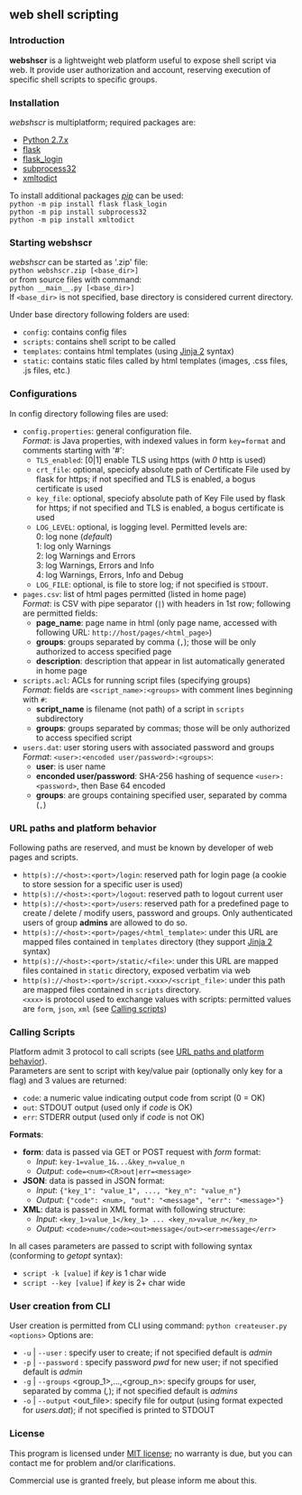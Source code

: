 ## **web** **sh**ell **s**cripting


### Introduction

**webshscr** is a lightweight web platform useful to expose shell script via web. 
It provide user authorization and account, reserving execution of specific shell scripts to specific groups.


### Installation

*webshscr* is multiplatform; required packages are:

* [Python 2.7.x](https://www.python.org/)
* [flask](http://flask.pocoo.org/)
* [flask_login](https://flask-login.readthedocs.io/en/latest/)
* [subprocess32](https://github.com/google/python-subprocess32)
* [xmltodict](https://github.com/martinblech/xmltodict)

To install additional packages *[pip]()* can be used:  
```python -m pip install flask flask_login```  
```python -m pip install subprocess32```  
```python -m pip install xmltodict```  


### Starting **webshscr**

*webshscr* can be started as '.zip' file:  
```python webshscr.zip [<base_dir>]```  
or from source files with command:  
```python __main__.py [<base_dir>]```  
If ```<base_dir>``` is not specified, base directory is considered current directory. 

Under base directory following folders are used:  

* ```config```: contains config files
* ```scripts```: contains shell script to be called
* ```templates```: contains html templates (using [Jinja 2](http://jinja.pocoo.org/docs/2.10/) syntax)
* ```static```: contains static files called by html templates (images, .css files, .js files, etc.)


### Configurations

In config directory following files are used:  

* ```config.properties```: general configuration file.  
  *Format*: is Java properties, with indexed values in form ```key=format``` and comments starting with '#':
  - ```TLS_enabled```: [0|1] enable TLS using https (with *0* http is used)
  - ```crt_file```: optional, speciofy absolute path of Certificate File used by flask for https; if not specified and TLS is enabled, a bogus certificate is used
  - ```key_file```: optional, speciofy absolute path of Key File used by flask for https; if not specified and TLS is enabled, a bogus certificate is used
  - ```LOG_LEVEL```: optional, is logging level. Permitted levels are:  
    0: log none (*default*)  
    1: log only Warnings  
    2: log Warnings and Errors  
    3: log Warnings, Errors and Info  
    4: log Warnings, Errors, Info and Debug  
  - ```LOG_FILE```: optional, is file to store log; if not specified is  ```STDOUT```.
* ```pages.csv```: list of html pages permitted (listed in home page)  
  *Format*: is CSV with pipe separator (```|```) with headers in 1st row; following are permitted fields:
  - **page_name**: page name in html (only page name, accessed with following URL: ```http://host/pages/<html_page>```)
  - **groups**: groups separated by comma (```,```); those will be only authorized to access specified page 
  - **description**: description that appear in list automatically generated in home page 
* ```scripts.acl```: ACLs for running script files (specifying groups)  
  *Format*: fields are ```<script_name>:<groups>``` with comment lines beginning with ```#```:
  - **script_name** is filename (not path) of a script in ```scripts``` subdirectory
  - **groups**: groups separated by commas; those will be only authorized to access specified script  
* ```users.dat```: user storing users with associated password and groups  
  *Format*: ```<user>:<encoded user/password>:<groups>```:
  - **user**: is user name
  - **enconded user/password**: SHA-256 hashing of sequence ```<user>:<password>```, then Base 64 encoded
  - **groups**: are groups containing specified user, separated by comma (```,```)


### <a name="URL"></a>URL paths and platform behavior

Following paths are reserved, and must be known by developer of web pages and scripts.

* ```http(s)://<host>:<port>/login```: reserved path for login page (a cookie to store session for a specific user is used)
* ```http(s)://<host>:<port>/logout```: reserved path to logout current user
* ```http(s)://<host>:<port>/users```: reserved path for a predefined page to create / delete / modify users, password and groups. Only authenticated users of group **admins** are allowed to do so.
* ```http(s)://<host>:<port>/pages/<html_template>```: under this URL are mapped files contained in ```templates``` directory (they support [Jinja 2](http://jinja.pocoo.org/docs/2.10/) syntax)
* ```http(s)://<host>:<port>/static/<file>```: under this URL are mapped files contained in ```static``` directory, exposed verbatim via web
* ```http(s)://<host>:<port>/script.<xxx>/<script_file>```: under this path are mapped files contained in ```scripts``` directory.  
  ```<xxx>``` is protocol used to exchange values with scripts: permitted values are ```form```, ```json```, ```xml``` (see [Calling scripts](#script))


### <a name="script"></a>Calling Scripts

Platform admit 3 protocol to call scripts (see [URL paths and platform behavior](#URL)).  
Parameters are sent to script with key/value pair (optionally only key for a flag) and 3 values are returned:

* ```code```: a numeric value indicating output code from script (0 = OK)
* ```out```: STDOUT output (used only if *code* is OK)
* ```err```: STDERR output (used only if *code* is not OK)

**Formats**:

* **form**: data is passed via GET or POST request with *form* format:
  - *Input*: ```key-1=value_1&...&key_n=value_n```
  - *Output*: ```code=<num><CR>out|err=<message>```
* **JSON**: data is passed in JSON format:
  - *Input*: ```{"key_1": "value_1", ..., "key_n": "value_n"}```
  - *Output*: ```{"code": <num>, "out": "<message", "err": "<message>"}```
* **XML**: data is passed in XML format with following structure:
  - *Input*: ```<key_1>value_1</key_1> ... <key_n>value_n</key_n>```
  - *Output*: ```<code>num</code><out>message</out><err>message</err>```

In all cases parameters are passed to script with following syntax (conforming to *getopt* syntax):

* ```script -k [value]``` if *key* is 1 char wide
* ```script --key [value]``` if *key* is 2+ char wide  


### User creation from CLI

User creation is permitted from CLI using command:
```python createuser.py <options>```
Options are:

* ```-u``` | ```--user``` <user>: specify user to create; if not specified default is *admin*
* ```-p``` | ```--password``` <pwd>: specify password *pwd* for new user; if not specified default is *admin*
* ```-g``` | ```--groups``` <group_1>,...,<group_n>: specify groups for user, separated by comma (*,*); if not specified default is *admins*
* ```-o``` | ```--output``` <out_file>: specify file for output (using format expected for *users.dat*); if not specified is printed to STDOUT


### License

This program is licensed under [MIT license](https://opensource.org/licenses/MIT); no warranty is due, but you can contact me for problem and/or clarifications.  

Commercial use is granted freely, but please inform me about this.
